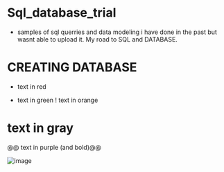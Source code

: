 # Sql_database_trial
- samples of sql querries and data modeling i have done in the past but wasnt able to upload it. My road to SQL and DATABASE.

# CREATING DATABASE

- text in red
+ text in green
! text in orange
# text in gray
@@ text in purple (and bold)@@

![image](https://github.com/lois4801/Sql_database_trial/assets/96842662/a8c12859-1aee-4b3c-9b66-67632f2c1221)
